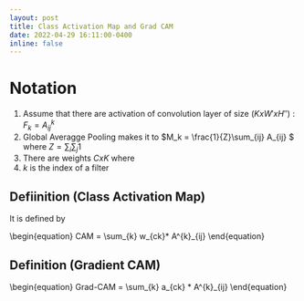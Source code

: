 ```yaml
---
layout: post
title: Class Activation Map and Grad CAM
date: 2022-04-29 16:11:00-0400
inline: false
---
```



# Notation 


1. Assume that there are activation of convolution layer of size $(K x W' x H'')$ : $F_k = A_{ij}^k$
2. Global Averagge Pooling makes  it to $M_k = \frac{1}{Z}\sum_{ij} A_{ij} $ where $Z = \sum_i \sum_j 1$
3. There are weights $C x K$ where  
4. $k$ is the index of a filter


## Defiinition (Class Activation Map) 


It is defined by 

\begin{equation}
CAM = \sum_{k} w_{ck}* A^{k}_{ij}
\end{equation}


## Definition (Gradient CAM)


\begin{equation}
Grad-CAM = \sum_{k}  a_{ck} * A^{k}_{ij}
\end{equation}